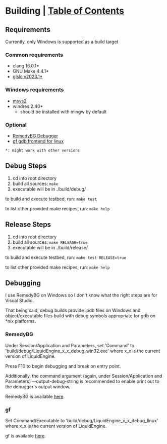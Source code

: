 <!--
 * Description:  Build instructions
 * Author:       Alicia Amarilla (smushyaa@gmail.com)
 * File Created: July 19, 2023
-->

# Building | [Table of Contents](./docs/docs.md)

## Requirements
Currently, only Windows is supported as a build target

### Common requirements
- clang 16.0.1*
- GNU Make 4.4.1*
- [glslc v2023.1*](https://github.com/google/shaderc/blob/main/downloads.md)
### Windows requirements
- [msys2](https://www.msys2.org/wiki/MSYS2-installation/)
- windres 2.40*
    - should be installed with mingw by default
### Optional
- [RemedyBG Debugger](https://remedybg.itch.io/remedybg)
- [gf gdb frontend for linux](https://github.com/nakst/gf)

`*: might work with other versions`

## Debug Steps

1) cd into root directory
2) build all sources: ```make```
3) executable will be in ./build/debug/

to build and execute testbed, run: ```make test```

to list other provided make recipes, run: ```make help```

## Release Steps

1) cd into root directory
2) build all sources: ```make RELEASE=true```
3) executable will be in ./build/release/

to build and execute testbed, run: ```make test RELEASE=true```

to list other provided make recipes, run: ```make help```

## Debugging
I use RemedyBG on Windows so I don't know what
the right steps are for Visual Studio.

That being said, debug builds provide .pdb files on Windows
and object/executable files build with debug symbols
appropriate for gdb on *nix platforms.

### RemedyBG
Under Session/Application and Parameters, set 'Command'
to 'build/debug/LiquidEngine_x_x_debug_win32.exe' where x_x is the
current version of LiquidEngine.

Press F10 to begin debugging and break on entry point.

Additionally, the command argument
(again, under Session/Application and Parameters)
--output-debug-string is recommended to enable print out to the
debugger's output window.

RemedyBG is available [here](https://remedybg.itch.io/remedybg).

### gf
Set Command/Executable to 
'build/debug/LiquidEngine_x_x_debug_linux' where x_x is the
current version of LiquidEngine.

gf is available [here](https://github.com/nakst/gf).


